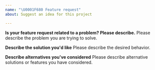 ```yaml
---
name: "\U0001F680 Feature request"
about: Suggest an idea for this project

---
```


<!--
Thank you for suggesting an idea to make the MXpath SDK better.
Please fill in as much of the template below as you're able.
-->

**Is your feature request related to a problem? Please describe.**
Please describe the problem you are trying to solve.

**Describe the solution you'd like**
Please describe the desired behavior.

**Describe alternatives you've considered**
Please describe alternative solutions or features you have considered.
